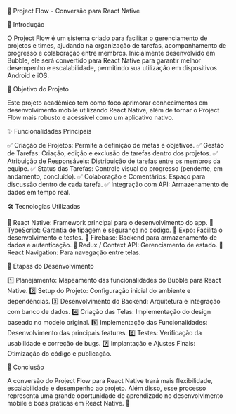 🚀 Project Flow - Conversão para React Native

📌 Introdução

O Project Flow é um sistema criado para facilitar o gerenciamento de projetos e times, ajudando na organização de tarefas, acompanhamento de progresso e colaboração entre membros. Inicialmente desenvolvido em Bubble, ele será convertido para React Native para garantir melhor desempenho e escalabilidade, permitindo sua utilização em dispositivos Android e iOS.

🎯 Objetivo do Projeto

Este projeto acadêmico tem como foco aprimorar conhecimentos em desenvolvimento mobile utilizando React Native, além de tornar o Project Flow mais robusto e acessível como um aplicativo nativo.

✨ Funcionalidades Principais

✅ Criação de Projetos: Permite a definição de metas e objetivos.
✅ Gestão de Tarefas: Criação, edição e exclusão de tarefas dentro dos projetos.
✅ Atribuição de Responsáveis: Distribuição de tarefas entre os membros da equipe.
✅ Status das Tarefas: Controle visual do progresso (pendente, em andamento, concluído).
✅ Colaboração e Comentários: Espaço para discussão dentro de cada tarefa.
✅ Integração com API: Armazenamento de dados em tempo real.

🛠️ Tecnologias Utilizadas

🔹 React Native: Framework principal para o desenvolvimento do app.
🔹 TypeScript: Garantia de tipagem e segurança no código.
🔹 Expo: Facilita o desenvolvimento e testes.
🔹 Firebase: Backend para armazenamento de dados e autenticação.
🔹 Redux / Context API: Gerenciamento de estado.
🔹 React Navigation: Para navegação entre telas.

📅 Etapas do Desenvolvimento

1️⃣ Planejamento: Mapeamento das funcionalidades do Bubble para React Native.
2️⃣ Setup do Projeto: Configuração inicial do ambiente e dependências.
3️⃣ Desenvolvimento do Backend: Arquitetura e integração com banco de dados.
4️⃣ Criação das Telas: Implementação do design baseado no modelo original.
5️⃣ Implementação das Funcionalidades: Desenvolvimento das principais features.
6️⃣ Testes: Verificação da usabilidade e correção de bugs.
7️⃣ Implantação e Ajustes Finais: Otimização do código e publicação.

🎉 Conclusão

A conversão do Project Flow para React Native trará mais flexibilidade, escalabilidade e desempenho ao projeto. Além disso, esse processo representa uma grande oportunidade de aprendizado no desenvolvimento mobile e boas práticas em React Native. 🚀

